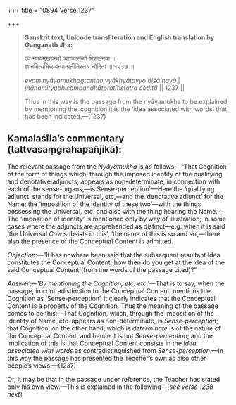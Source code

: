 +++
title = "0894 Verse 1237"

+++
> **Sanskrit text, Unicode transliteration and English translation by Ganganath Jha:** 
>
> एवं न्यायमुखग्रन्थो व्याख्यातव्यो दिशाऽनया ।  
> ज्ञानमित्यभिसम्बन्धात्प्रतीतिस्तत्र चोदिता ॥ १२३७ ॥ 
>
> *evaṃ nyāyamukhagrantho vyākhyātavyo diśā'nayā* \|  
> *jñānamityabhisambandhātpratītistatra coditā* \|\| 1237 \|\| 
>
> Thus in this way is the passage from the nyāyamukha to be explained, by mentioning the ‘cognition it is the ‘idea associated with words’ that has been indicated.—(1237)



## Kamalaśīla’s commentary (tattvasaṃgrahapañjikā):

The relevant passage from the *Nyāyamukha* is as follows:—‘That Cognition of the form of things which, through the imposed identity of the qualifying and denotative adjuncts, appears as non-determinate, in connection with each of the sense-organs,—is Sense-perception’.—Here the ‘qualifying adjunct’ stands for the Universal, etc,—and the ‘denotative adjunct’ for the Name; the ‘imposition of the identity of these two’—with the things possessing the Universal, etc. and also with the thing hearing the Name.—The ‘imposition of identity’ is mentioned only by way of illustration; in some cases where the adjuncts are apprehended as distinct—e.g. when it is said ‘the Universal *Cow* subsists in this’, ‘the name of this is so and so’,—there also the presence of the Conceptual Content is admitted.

*Objection*:—“It has nowhere been said that the subsequent resultant Idea constitutes the Conceptual Content; how then do you get at the idea of the said Conceptual Content (from the words of the passage cited)?”

*Answer*;—‘*By mentioning the Cognition, etc. etc*.’—That is to say, when the passage, in contradistinction to the Conceptual Content, mentions the Cognition as ‘Sense-perception’, it clearly indicates that the Conceptual Content is a property of the Cognition. Thus the meaning of the passage comes to be this:—That Cognition, wliich, through the imposition of the identity of Name, etc. appears as non-determinate, is *Sense-perception*; that Cognition, on the other hand, which is *determinate* is of the nature of the Conceptual Content, and hence it is not *Sense-perception*; and the implication of this is that Conceptual Content consists in the *Idea associated with words* as contradistinguished from *Sense-perception*.—In this way the passage has presented the Teacher’s own as also other people’s views.—(1237)

Or, it may be that in the passage under reference, the Teacher has stated only his own view.—This is explained in the following—[*see verse 1238 next*]


